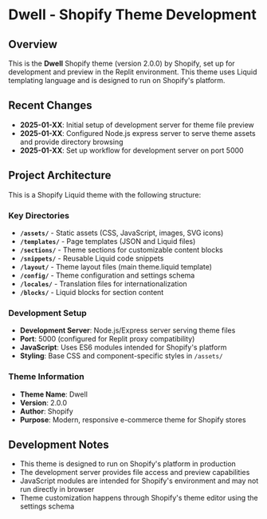 # Dwell - Shopify Theme Development

## Overview
This is the **Dwell** Shopify theme (version 2.0.0) by Shopify, set up for development and preview in the Replit environment. This theme uses Liquid templating language and is designed to run on Shopify's platform.

## Recent Changes
- **2025-01-XX**: Initial setup of development server for theme file preview
- **2025-01-XX**: Configured Node.js express server to serve theme assets and provide directory browsing
- **2025-01-XX**: Set up workflow for development server on port 5000

## Project Architecture
This is a Shopify Liquid theme with the following structure:

### Key Directories
- **`/assets/`** - Static assets (CSS, JavaScript, images, SVG icons)
- **`/templates/`** - Page templates (JSON and Liquid files)
- **`/sections/`** - Theme sections for customizable content blocks
- **`/snippets/`** - Reusable Liquid code snippets
- **`/layout/`** - Theme layout files (main theme.liquid template)
- **`/config/`** - Theme configuration and settings schema
- **`/locales/`** - Translation files for internationalization
- **`/blocks/`** - Liquid blocks for section content

### Development Setup
- **Development Server**: Node.js/Express server serving theme files
- **Port**: 5000 (configured for Replit proxy compatibility)
- **JavaScript**: Uses ES6 modules intended for Shopify's platform
- **Styling**: Base CSS and component-specific styles in `/assets/`

### Theme Information
- **Theme Name**: Dwell
- **Version**: 2.0.0
- **Author**: Shopify
- **Purpose**: Modern, responsive e-commerce theme for Shopify stores

## Development Notes
- This theme is designed to run on Shopify's platform in production
- The development server provides file access and preview capabilities
- JavaScript modules are intended for Shopify's environment and may not run directly in browser
- Theme customization happens through Shopify's theme editor using the settings schema